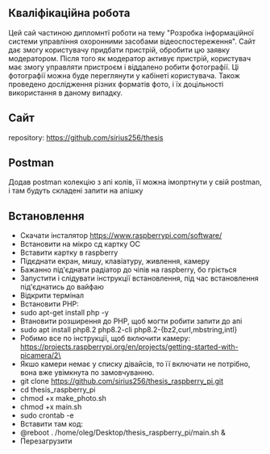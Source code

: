 ## Кваліфікаційна робота
Цей сай частиною дипломнтї роботи на тему "Розробка інформаційної системи управління охоронними засобами відеоспостереження".
Сайт дає змогу користувачу придбати пристрій, обробити цю заявку модератором.
Після того як модератор активує пристрій, користувач має змогу управляти пристроєм і віддалено робити фотографії.
Ці фотографії можна буде переглянути у кабінеті користувача.
Також проведено дослідження різних форматів фото, і їх доцільності використання в даному випадку.

## Сайт
repository:
https://github.com/sirius256/thesis

## Postman
Додав postman колекцію з апі колів, її можна імопртнути у свій postman, і там будуть складені запити на апішку

## Встановлення

- Скачати інсталятор https://www.raspberrypi.com/software/
- Встановити на мікро сд картку ОС
- Вставити картку в raspberry
- Підєднати екран, мишу, клавіатуру, живлення, камеру
- Бажанно під'єднати радіатор до чіпів на raspberry, бо гріється
- Запустити і слідувати інструкції встановлення, під час встановлення під'єднатись до вайфаю
- Відкрити термінал 
- Встановити PHP: 
- sudo apt-get install php -y
- Втановити розширення до PHP, щоб могти робити запити до апі
- sudo apt install php8.2 php8.2-cli php8.2-{bz2,curl,mbstring,intl}
- Робимо все по інструкції, щоб включити камеру: https://projects.raspberrypi.org/en/projects/getting-started-with-picamera/2\ 
- Якшо камери немає у списку дівайсів, то її включати не потрібно, вона вже увімкнута по замовчуванню.
- git clone https://github.com/sirius256/thesis_raspberry_pi.git
- cd thesis_raspberry_pi
- chmod +x make_photo.sh
- chmod +x main.sh
- sudo crontab -e 
- Вставити там код:
- @reboot . /home/oleg/Desktop/thesis_raspberry_pi/main.sh &
- Перезагрузити
  